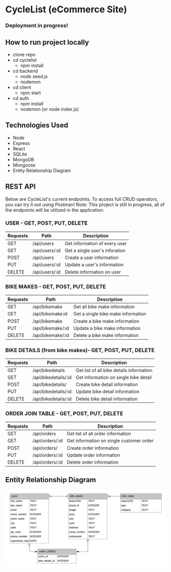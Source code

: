 # CycleList (eCommerce Site) 

### Deployment in progress!

## How to run project locally
- clone repo
- cd cyclelist
  - npm install
- cd backend 
  - node seed.js
  - nodemon
- cd client 
  - npm start
- cd auth 
  - npm install
  - nodemon (or node index.js)

## Technologies Used
* Node <br>
* Express <br>
* React <br>
* SQLite <br>
* MongoDB <br>
* Mongoose <br>
* Entity Relationship Diagram <br>

## REST API
Below are CycleList's current endpoints. To access full CRUD operators, you can try it out using Postman! Note: This project is still in progress, all of the endpoints will be utilized in the application.

### USER - GET, POST, PUT, DELETE
|   Requests      | Path        | Description |
| ----------- | ----------- | ----------- |
|  GET | /api/users | Get information of every user |
|  GET | /api/users/:id | Get a single user's inforation  |
|  POST  | /api/users     |  Create a user information  |
|  PUT  | /api/users/:id       |  Update a user's information   |
|  DELETE  | /api/users/:id      |  Delete information on user  |

### BIKE MAKES - GET, POST, PUT, DELETE
|   Requests      |    Path        | Description |
| ----------- | ----------- | ----------- |
|  GET  | /api/bikemake  | Get all bike make information  |
|  GET  | /api/bikemake:id   | Get a single bike make information  |
|  POST | /api/bikemake  |  Create a bike make information     |
|  PUT  | /api/bikemake/:id  |  Update a bike make information   |
|  DELETE  | /api/bikemake/:id   |  Delete a bike make information  |

### BIKE DETAILS (from bike makes)- GET, POST, PUT, DELETE
|    Requests   |    Path     | Description  |
| ----------- | ----------- | ----------- |
| GET    | /api/bikedetails       |  Get list of all bike details information   |
| GET    | /api/bikedetails/:id   |  Get information on single bike detail  |
| POST   | /api/bikedetails/      |  Create bike detail information  |
| PUT    | /api/bikedetails/:id   |  Update bike detail information   |
| DELETE | /api/bikedetails/:id   |  Delete bike detail information  |

### ORDER JOIN TABLE - GET, POST, PUT, DELETE
|    Requests   |    Path     | Description  |
| ----------- | ----------- | ----------- |
| GET    | /api/orders       |  Get list of all order information   |
| GET    | /api/orders/:id   |  Get information on single customer order   |
| POST   | /api/orders/      |  Create order information  |
| PUT    | /api/orders/:id   |  Update order information   |
| DELETE | /api/orders/:id   |  Delete order information  |

## Entity Relationship Diagram 
![bikeshoppingapi](./erd.png)